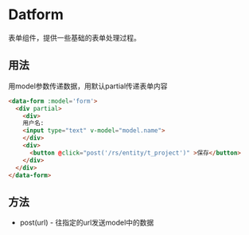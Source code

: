 # Datform

表单组件，提供一些基础的表单处理过程。

## 用法

用model参数传递数据，用默认partial传递表单内容

```html
<data-form :model='form'>
  <div partial>
    <div>
    用户名:
    <input type="text" v-model="model.name">
    </div>
    <div>
      <button @click="post('/rs/entity/t_project')" >保存</button>
    </div>
  </div>
</data-form>
```
## 方法

- post(url) - 往指定的url发送model中的数据
